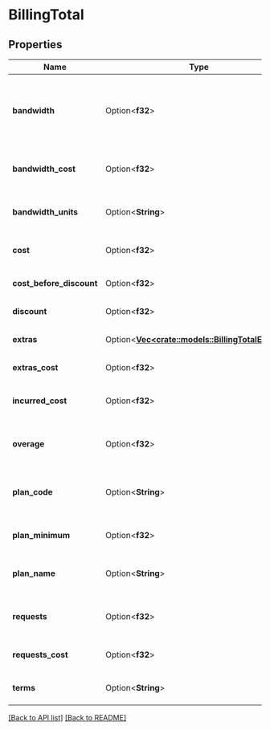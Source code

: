 # BillingTotal

## Properties

Name | Type | Description | Notes
------------ | ------------- | ------------- | -------------
**bandwidth** | Option<**f32**> | The total amount of bandwidth used this month (See bandwidth_units for measurement). | 
**bandwidth_cost** | Option<**f32**> | The cost of the bandwidth used this month in USD. | 
**bandwidth_units** | Option<**String**> | Bandwidth measurement units based on billing plan. | 
**cost** | Option<**f32**> | The final amount to be paid. | 
**cost_before_discount** | Option<**f32**> | Total incurred cost plus extras cost. | 
**discount** | Option<**f32**> | Calculated discount rate. | 
**extras** | Option<[**Vec&lt;crate::models::BillingTotalExtras&gt;**](BillingTotalExtras.md)> | A list of any extras for this invoice. | 
**extras_cost** | Option<**f32**> | Total cost of all extras. | 
**incurred_cost** | Option<**f32**> | The total cost of bandwidth and requests used this month. | 
**overage** | Option<**f32**> | How much over the plan minimum has been incurred. | 
**plan_code** | Option<**String**> | The short code the plan this invoice was generated under. | 
**plan_minimum** | Option<**f32**> | The minimum cost of this plan. | 
**plan_name** | Option<**String**> | The name of the plan this invoice was generated under. | 
**requests** | Option<**f32**> | The total number of requests used this month. | 
**requests_cost** | Option<**f32**> | The cost of the requests used this month. | 
**terms** | Option<**String**> | Payment terms. Almost always Net15. | 

[[Back to API list]](../README.md#documentation-for-api-endpoints) [[Back to README]](../README.md)


